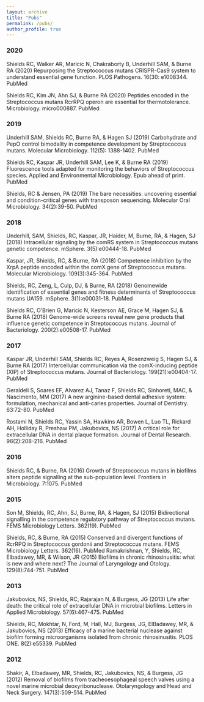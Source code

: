 ```yaml
---
layout: archive
title: "Pubs"
permalink: /pubs/
author_profile: true
---
```


<script type='text/javascript' src='https://d1bxh8uas1mnw7.cloudfront.net/assets/embed.js'></script>

<div class='altmetric-embed' data-badge-type='donut' data-doi="10.1371/journal.ppat.1008344"></div>

### 2020
Shields RC, Walker AR, Maricic N, Chakraborty B, Underhill SAM, & Burne RA (2020) Repurposing the Streptococcus mutans CRISPR-Cas9 system to understand essential gene function. PLOS Pathogens. 16(30: e1008344. PubMed 

Shields RC, Kim JN, Ahn SJ, & Burne RA (2020) Peptides encoded in the Streptococcus mutans RcrRPQ operon are essential for thermotolerance. Microbiology. micro000887. PubMed

### 2019
Underhill SAM, Shields RC, Burne RA, & Hagen SJ (2019) Carbohydrate and PepO control bimodality in competence development by Streptococcus mutans. Molecular Microbiology. 112(5): 1388-1402. PubMed 

Shields RC, Kaspar JR, Underhill SAM, Lee K, & Burne RA (2019) Fluorescence tools adapted for monitoring the behaviors of Streptococcus species. Applied and Environmental Microbiology. Epub ahead of print. PubMed

Shields, RC & Jensen, PA (2019) The bare necessities: uncovering essential and condition-critical genes with transposon sequencing. Molecular Oral Microbiology. 34(2):39-50. PubMed

### 2018

Underhill, SAM, Shields, RC, Kaspar, JR, Haider, M, Burne, RA, & Hagen, SJ (2018) Intracellular signaling by the comRS system in Streptococcus mutans genetic competence. mSphere. 3(5):e00444-18. PubMed

Kaspar, JR, Shields, RC, & Burne, RA (2018) Competence inhibition by the XrpA peptide encoded within the comX gene of Streptococcus mutans. Molecular Microbiology. 109(3):345-364. PubMed

Shields, RC, Zeng, L, Culp, DJ, & Burne, RA (2018) Genomewide identification of essential genes and fitness determinants of Streptococcus mutans UA159. mSphere. 3(1):e00031-18. PubMed 

Shields RC, O’Brien G, Maricic N, Kesterson AE, Grace M, Hagen SJ, & Burne RA (2018) Genome-wide screens reveal new gene products that influence genetic competence in Streptococcus mutans. Journal of Bacteriology. 200(2):e00508-17. PubMed

### 2017

Kaspar JR, Underhill SAM, Shields RC, Reyes A, Rosenzweig S, Hagen SJ, & Burne RA (2017) Intercellular communication via the comX-inducing peptide (XIP) of Streptococcus mutans. Journal of Bacteriology. 199(21):e00404-17. PubMed   

Geraldeli S, Soares EF, Alvarez AJ, Tanaz F, Shields RC, Sinhoreti, MAC, & Nascimento, MM (2017) A new arginine-based dental adhesive system: formulation, mechanical and anti-caries properties. Journal of Dentistry. 63:72-80. PubMed

Rostami N, Shields RC, Yassin SA, Hawkins AR, Bowen L, Luo TL, Rickard AH, Holliday R, Preshaw PM, Jakubovics, NS (2017) A critical role for extracellular DNA in dental plaque formation. Journal of Dental Research. 96(2):208-216. PubMed

### 2016

Shields RC, & Burne, RA (2016) Growth of Streptococcus mutans in biofilms alters peptide signalling at the sub-population level. Frontiers in Microbiology. 7:1075. PubMed

### 2015

Son M, Shields, RC, Ahn, SJ, Burne, RA, & Hagen, SJ (2015) Bidirectional signalling in the competence regulatory pathway of Streptococcus mutans. FEMS Microbiology Letters. 362(19). PubMed

Shields, RC, & Burne, RA (2015) Conserved and divergent functions of RcrRPQ in Streptococcus gordonii and Streptococcus mutans. FEMS Microbiology Letters. 362(16). PubMed
Ramakrishnan, Y, Shields, RC, Elbadawey, MR, & Wilson, JR (2015) Biofilms in chronic rhinosinusitis: what is new and where next? The Journal of Laryngology and Otology. 129(8):744-751. PubMed

### 2013

Jakubovics, NS, Shields, RC, Rajarajan N, & Burgess, JG (2013) Life after death: the critical role of extracellular DNA in microbial biofilms. Letters in Applied Microbiology. 57(6):467-475. PubMed

Shields, RC, Mokhtar, N, Ford, M, Hall, MJ, Burgess, JG, ElBadawey, MR, & Jakubovics, NS (2013) Efficacy of a marine bacterial nuclease against biofilm forming microorganisms isolated from chronic rhinosinusitis. PLOS ONE. 8(2):e55339. PubMed

### 2012

Shakir, A, Elbadawey, MR, Shields, RC, Jakubovics, NS, & Burgess, JG (2012) Removal of biofilms from tracheoesophageal speech valves using a novel marine microbial deoxyribonuclease. Otolaryngology and Head and Neck Surgery. 147(3):509-514. PubMed
